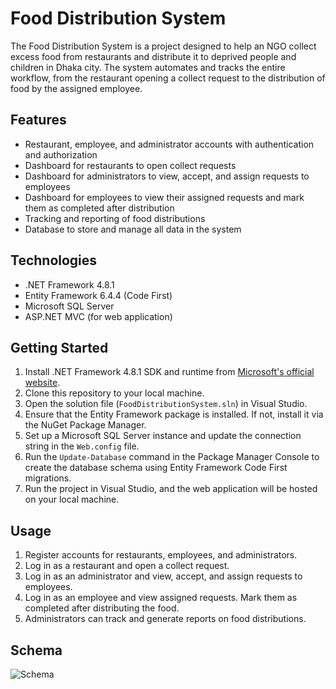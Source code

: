 # Food Distribution System

The Food Distribution System is a project designed to help an NGO collect excess food from restaurants and distribute it to deprived people and children in Dhaka city. The system automates and tracks the entire workflow, from the restaurant opening a collect request to the distribution of food by the assigned employee.

## Features

- Restaurant, employee, and administrator accounts with authentication and authorization
- Dashboard for restaurants to open collect requests
- Dashboard for administrators to view, accept, and assign requests to employees
- Dashboard for employees to view their assigned requests and mark them as completed after distribution
- Tracking and reporting of food distributions
- Database to store and manage all data in the system

## Technologies

- .NET Framework 4.8.1
- Entity Framework 6.4.4 (Code First)
- Microsoft SQL Server
- ASP.NET MVC (for web application)

## Getting Started

1. Install .NET Framework 4.8.1 SDK and runtime from [Microsoft's official website](https://dotnet.microsoft.com/download/dotnet-framework/net48).
2. Clone this repository to your local machine.
3. Open the solution file (`FoodDistributionSystem.sln`) in Visual Studio.
4. Ensure that the Entity Framework package is installed. If not, install it via the NuGet Package Manager.
5. Set up a Microsoft SQL Server instance and update the connection string in the `Web.config` file.
6. Run the `Update-Database` command in the Package Manager Console to create the database schema using Entity Framework Code First migrations.
7. Run the project in Visual Studio, and the web application will be hosted on your local machine.

## Usage

1. Register accounts for restaurants, employees, and administrators.
2. Log in as a restaurant and open a collect request.
3. Log in as an administrator and view, accept, and assign requests to employees.
4. Log in as an employee and view assigned requests. Mark them as completed after distributing the food.
5. Administrators can track and generate reports on food distributions.

## Schema
![Schema](https://i.ibb.co/w0qpKfH/fwms-db.png)
